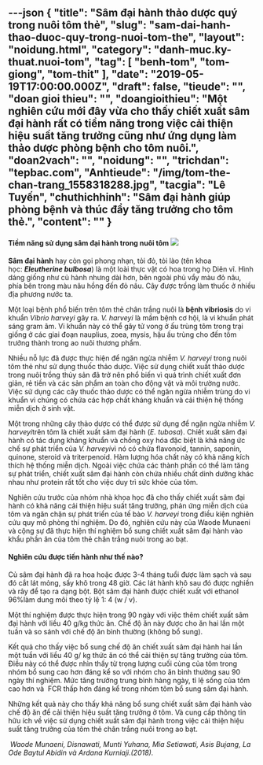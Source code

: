 ---json
{
    "title": "Sâm đại hành  thảo dược quý trong nuôi tôm thẻ",
    "slug": "sam-dai-hanh-thao-duoc-quy-trong-nuoi-tom-the",
    "layout": "noidung.html",
    "category": "danh-muc.ky-thuat.nuoi-tom",
    "tag": [
        "benh-tom",
        "tom-giong",
        "tom-thit"
    ],
    "date": "2019-05-19T17:00:00.000Z",
    "draft": false,
    "tieude": "",
    "doan gioi thieu": "",
    "doangioithieu": "Một nghiên cứu mới đây vừa cho thấy chiết xuất sâm đại hành rất có tiềm năng trong việc cải thiện hiệu suất tăng trưởng cũng như ứng dụng làm thảo dược phòng bệnh cho tôm nuôi.",
    "doan2vach": "",
    "noidung": "",
    "trichdan": "tepbac.com",
    "Anhtieude": "/img/tom-the-chan-trang_1558318288.jpg",
    "tacgia": "Lê Tuyến",
    "chuthichhinh": "Sâm đại hành giúp phòng bệnh và thúc đẩy tăng trưởng cho tôm thẻ.",
    "__content__": ""
}
---
<h4>Tiềm năng sử dụng s&acirc;m đại h&agrave;nh trong nu&ocirc;i t&ocirc;m&nbsp;<img src="https://tepbac.com/upload/images/2019/05/sam-dai-hanh-trong-nuoi-tom_1558317897.jpg" /></h4>

<p><strong>S&acirc;m đại h&agrave;nh</strong>&nbsp;hay c&ograve;n gọi phong nhạn, tỏi đỏ, tỏi l&agrave;o (t&ecirc;n khoa học:&nbsp;<em><strong>Eleutherine bulbosa</strong></em>) l&agrave; một lo&agrave;i thực vật c&oacute; hoa trong họ Di&ecirc;n vĩ. H&igrave;nh d&aacute;ng giống như củ h&agrave;nh nhưng d&agrave;i hơn, b&ecirc;n ngo&agrave;i phủ vẩy m&agrave;u đỏ n&acirc;u, ph&iacute;a b&ecirc;n trong m&agrave;u n&acirc;u hồng đến đỏ n&acirc;u. C&acirc;y được trồng l&agrave;m thuốc ở nhiều địa phương nước ta.</p>

<p>Một loại bệnh phổ biến tr&ecirc;n t&ocirc;m thẻ ch&acirc;n trắng nu&ocirc;i l&agrave;&nbsp;<strong>bệnh vibriosis</strong>&nbsp;do vi khuẩn&nbsp;<em>Vibrio harveyi</em>&nbsp;g&acirc;y ra.&nbsp;<em>V. harveyi</em>&nbsp;l&agrave; mầm bệnh cơ hội, l&agrave; vi khuẩn ph&aacute;t s&aacute;ng gram &acirc;m. Vi khuẩn n&agrave;y c&oacute; thể g&acirc;y tử vong ở ấu tr&ugrave;ng t&ocirc;m trong trại giống ở c&aacute;c giai đoạn nauplius, zoea, mysis, hậu ấu tr&ugrave;ng cho đến t&ocirc;m trưởng th&agrave;nh trong ao nu&ocirc;i thương phẩm.</p>

<p>Nhiều nỗ lực đ&atilde; được thực hiện để ngăn ngừa nhiễm&nbsp;<em>V. harveyi</em>&nbsp;trong nu&ocirc;i t&ocirc;m thẻ như sử dụng thuốc thảo dược. Việc sử dụng chiết xuất thảo dược trong nu&ocirc;i trồng thủy sản đ&atilde; trở n&ecirc;n phổ biến v&igrave; qu&aacute; tr&igrave;nh chiết xuất đơn giản, rẻ tiền v&agrave; c&aacute;c sản phẩm an to&agrave;n cho động vật v&agrave; m&ocirc;i trường nước. Việc sử dụng c&aacute;c c&acirc;y thuốc thảo dược c&oacute; thể ngăn ngừa nhiễm tr&ugrave;ng do vi khuẩn v&igrave; ch&uacute;ng c&oacute; chứa c&aacute;c hợp chất kh&aacute;ng khuẩn v&agrave; cải thiện hệ thống miễn dịch ở sinh vật.&nbsp;</p>

<p>Một trong những c&acirc;y thảo dược c&oacute; thể được sử dụng để ngăn ngừa nhiễm&nbsp;<em>V. harveyi</em>tr&ecirc;n t&ocirc;m l&agrave; chiết xuất s&acirc;m đại h&agrave;nh (<em>E. tubosa</em>). Chiết xuất s&acirc;m đại h&agrave;nh c&oacute; t&aacute;c dụng kh&aacute;ng khuẩn v&agrave; chống oxy h&oacute;a đặc biệt l&agrave; khả năng ức chế sự ph&aacute;t triển của&nbsp;<em>V. harveyi</em>v&igrave; n&oacute; c&oacute; chứa flavonoid, tannin, saponin, quinone, steroid v&agrave; triterpenoid. H&agrave;m lượng h&oacute;a chất n&agrave;y c&oacute; khả năng k&iacute;ch th&iacute;ch hệ thống miễn dịch. Ngo&agrave;i việc chứa c&aacute;c th&agrave;nh phần c&oacute; thể l&agrave;m tăng sự ph&aacute;t triển, chiết xuất s&acirc;m đại h&agrave;nh c&ograve;n chứa nhiều chất dinh dưỡng kh&aacute;c nhau như protein rất tốt cho việc duy tr&igrave; sức khỏe của t&ocirc;m.</p>

<p>Nghi&ecirc;n cứu trước của nh&oacute;m nh&agrave; khoa học đ&atilde; cho thấy chiết xuất s&acirc;m đại h&agrave;nh c&oacute; khả năng cải thiện hiệu suất tăng trưởng, phản ứng miễn dịch của t&ocirc;m v&agrave; ngăn chặn sự ph&aacute;t triển của tế b&agrave;o&nbsp;<em>V. harveyi</em>&nbsp;trong điều kiện nghi&ecirc;n cứu quy m&ocirc; ph&ograve;ng th&iacute; nghiệm. Do đ&oacute;, nghi&ecirc;n cứu n&agrave;y của Waode Munaeni v&agrave; cộng sự đ&atilde; thực hiện th&iacute; nghiệm bổ sung chiết xuất s&acirc;m đại h&agrave;nh v&agrave;o khẩu phần ăn của t&ocirc;m thẻ ch&acirc;n trắng nu&ocirc;i trong ao bạt.</p>

<h4>Nghi&ecirc;n cứu được tiến h&agrave;nh như thế n&agrave;o?</h4>

<p>Củ s&acirc;m đại h&agrave;nh đ&atilde; ra hoa hoặc được 3-4 th&aacute;ng tuổi được l&agrave;m sạch v&agrave; sau đ&oacute; cắt l&aacute;t mỏng, sấy kh&ocirc; trong 48 giờ. C&aacute;c l&aacute;t h&agrave;nh kh&ocirc; sau đ&oacute; được nghiền v&agrave; r&acirc;y để tạo ra dạng bột. Bột s&acirc;m đại h&agrave;nh được chiết xuất với ethanol 96%l&agrave;m dung m&ocirc;i theo tỷ lệ 1: 4 (w / v).</p>

<p>Một th&iacute; nghiệm được thực hiện trong 90 ng&agrave;y với việc th&ecirc;m chiết xuất s&acirc;m đại h&agrave;nh với liều 40 g/kg thức ăn. Chế độ ăn n&agrave;y được cho ăn hai lần một tuần v&agrave; so s&aacute;nh với chế độ ăn b&igrave;nh thường (kh&ocirc;ng bổ sung).</p>

<p>Kết quả cho thấy việc bổ sung chế độ ăn chiết xuất s&acirc;m đại h&agrave;nh hai lần một tuần với liều 40 g/ kg thức ăn c&oacute; thể cải thiện sự tăng trưởng của t&ocirc;m. Điều n&agrave;y c&oacute; thể được nh&igrave;n thấy từ trọng lượng cuối c&ugrave;ng của t&ocirc;m trong nh&oacute;m bổ sung cao hơn đ&aacute;ng kể so với nh&oacute;m cho ăn b&igrave;nh thường sau 90 ng&agrave;y th&iacute; nghiệm. Mức tăng trưởng trung b&igrave;nh h&agrave;ng ng&agrave;y, tỉ lệ sống của t&ocirc;m cao hơn v&agrave;&nbsp; FCR thấp hơn đ&aacute;ng kể trong nh&oacute;m t&ocirc;m bổ sung s&acirc;m đại h&agrave;nh.</p>

<p>Những kết quả n&agrave;y cho thấy khả năng bổ sung chiết xuất s&acirc;m đại h&agrave;nh v&agrave;o chế độ ăn để cải thiện hiệu suất tăng trưởng ở t&ocirc;m. V&agrave; cung cấp th&ocirc;ng tin hữu &iacute;ch về việc sử dụng chiết xuất s&acirc;m đại h&agrave;nh trong việc cải thiện hiệu suất tăng trưởng của t&ocirc;m thẻ ch&acirc;n trắng nu&ocirc;i trong ao bạt.</p>

<p><em>&nbsp;Waode Munaeni, Disnawati, Munti Yuhana, Mia Setiawati, Asis Bujang, La Ode Baytul Abidin v&agrave; Ardana Kurniaji.(2018).</em></p>
